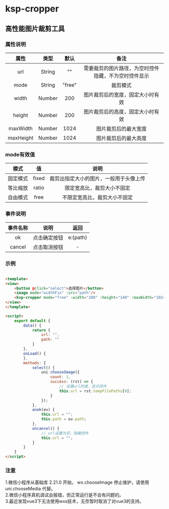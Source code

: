 # ksp-cropper

## 高性能图片裁剪工具

### 属性说明
|属性         |类型     |默认     |备注      |
| :--------: | :-----: | :----:  | :----:  |
| url        |String   |   ""    | 需要裁剪的图片路径，为空时控件隐藏，不为空时控件显示|
| mode       |String   | "free"  | 裁剪模式|
| width      |Number   | 200     | 图片裁剪后的宽度，固定大小时有效|
| height     |Number   | 200     | 图片裁剪后的高度，固定大小时有效|
| maxWidth   |Number   | 1024    | 图片裁剪后的最大宽度 |
| maxHeight  |Number   | 1024    | 图片裁剪后的最大高度 |

### mode有效值

| 模式     |值       |说明   |
| :-----: | :-----: | :----: |
| 固定模式 |fixed    | 裁剪出指定大小的图片，一般用于头像上传    |
| 等比缩放 |ratio    | 限定宽高比，裁剪大小不固定  |
| 自由模式 |free     | 不限定宽高比，裁剪大小不固定  | 

### 事件说明
|事件名称     |说明     |返回     |
| :--------: | :-----: | :----:  |
| ok        |点击确定按钮   |   e:{path}    |
| cancel      |点击取消按钮  | -   |


### 示例

```html

<template>
<view>
	<button @click="select">选择图片</button>
	<image mode="widthFix" :src="path"/>
	<ksp-cropper mode="free" :width="200" :height="140" :maxWidth="1024" :maxHeight="1024" :url="url" @cancel="oncancel" @ok="onok"></ksp-cropper>
</view>
</template>

<script>
	export default {
		data() {
			return {
				url: "",
				path: ""
			}
		},
		onLoad() {
		},
		methods: {
			select() {
				uni.chooseImage({
					count: 1,
					success: (rst) => {
						// 设置url的值，显示控件
						this.url = rst.tempFilePaths[0];
					}
				});
			},
			onok(ev) {
				this.url = "";
				this.path = ev.path;
			},
			oncancel() {
				// url设置为空，隐藏控件
				this.url = "";
			}
		}
	}
</script>
```

### 注意
1.微信小程序从基础库 2.21.0 开始， wx.chooseImage 停止维护，请使用 uni.chooseMedia 代替。\
2.微信小程序真机调试会报错，但正常运行是不会有问题的。\
3.最近发现vue3下无法使用wxs技术，无奈暂时取消了对vue3的支持。